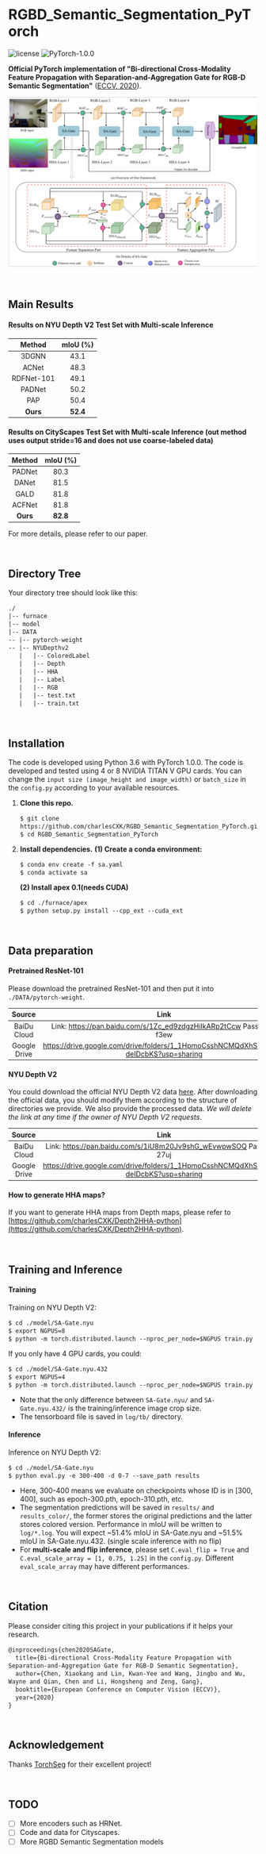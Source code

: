 # RGBD_Semantic_Segmentation_PyTorch

![license](https://img.shields.io/badge/license-MIT-green) ![PyTorch-1.0.0](https://img.shields.io/badge/PyTorch-1.0.0-blue)

**Official PyTorch implementation of "Bi-directional Cross-Modality Feature Propagation with Separation-and-Aggregation Gate for RGB-D Semantic Segmentation"** ([ECCV, 2020](http://eccv2020.eu/)).

<img src='pic/arch.png'>

​

## Main Results

#### Results on NYU Depth V2 Test Set with Multi-scale Inference

|   Method   | mIoU (%) |
| :--------: | :------: |
|   3DGNN    |   43.1   |
|   ACNet    |   48.3   |
| RDFNet-101 |   49.1   |
|   PADNet   |   50.2   |
|    PAP     |   50.4   |
|  **Ours**  | **52.4** |

#### Results on CityScapes Test Set with Multi-scale Inference (out method uses output stride=16 and does not use coarse-labeled data)

|  Method  | mIoU (%) |
| :------: | :------: |
|  PADNet  |   80.3   |
|  DANet   |   81.5   |
|   GALD   |   81.8   |
|  ACFNet  |   81.8   |
| **Ours** | **82.8** |

For more details, please refer to our paper.

​

## Directory Tree

Your directory tree should look like this:

```
./
|-- furnace
|-- model
|-- DATA
-- |-- pytorch-weight
-- |-- NYUDepthv2
   |   |-- ColoredLabel
   |   |-- Depth
   |   |-- HHA
   |   |-- Label
   |   |-- RGB
   |   |-- test.txt
   |   |-- train.txt
```

​

## Installation

The code is developed using Python 3.6 with PyTorch 1.0.0. The code is developed and tested using 4 or 8 NVIDIA TITAN V GPU cards. You can change the `input size (image_height and image_width)` or `batch_size` in the `config.py` according to your available resources.

1. **Clone this repo.**

   ```shell
   $ git clone https://github.com/charlesCXK/RGBD_Semantic_Segmentation_PyTorch.git
   $ cd RGBD_Semantic_Segmentation_PyTorch
   ```

2. **Install dependencies.**
   **(1) Create a conda environment:**

   ```shell
   $ conda env create -f sa.yaml
   $ conda activate sa
   ```

   **(2) Install apex 0.1(needs CUDA)**

   ```shell
   $ cd ./furnace/apex
   $ python setup.py install --cpp_ext --cuda_ext
   ```

​

## Data preparation

#### Pretrained ResNet-101

Please download the pretrained ResNet-101 and then put it into `./DATA/pytorch-weight`.

|    Source    |                   Link                   |
| :----------: | :--------------------------------------: |
| BaiDu Cloud  | Link: https://pan.baidu.com/s/1Zc_ed9zdgzHiIkARp2tCcw Password: f3ew |
| Google Drive | https://drive.google.com/drive/folders/1_1HpmoCsshNCMQdXhSNOq8Y-deIDcbKS?usp=sharing |

#### NYU Depth V2

You could download the official NYU Depth V2 data [here](https://cs.nyu.edu/~silberman/datasets/nyu_depth_v2.html). After downloading the official data, you should modify them according to the structure of directories we provide. We also provide the processed data. *We will delete the link at any time if the owner of NYU Depth V2 requests*.

|    Source    |                   Link                   |
| :----------: | :--------------------------------------: |
| BaiDu Cloud  | Link: https://pan.baidu.com/s/1iU8m20Jv9shG_wEvwpwSOQ Password: 27uj |
| Google Drive | https://drive.google.com/drive/folders/1_1HpmoCsshNCMQdXhSNOq8Y-deIDcbKS?usp=sharing |

#### How to generate HHA maps?

If you want to generate HHA maps from Depth maps, please refer to [https://github.com/charlesCXK/Depth2HHA-python](https://github.com/charlesCXK/Depth2HHA-python).

​

## Training and Inference

#### Training

Training on NYU Depth V2:

```shell
$ cd ./model/SA-Gate.nyu
$ export NGPUS=8
$ python -m torch.distributed.launch --nproc_per_node=$NGPUS train.py
```

If you only have 4 GPU cards, you could:

```shell
$ cd ./model/SA-Gate.nyu.432
$ export NGPUS=4
$ python -m torch.distributed.launch --nproc_per_node=$NGPUS train.py
```

- Note that the only difference between `SA-Gate.nyu/` and `SA-Gate.nyu.432/` is the training/inference image crop size.
- The tensorboard file is saved in `log/tb/` directory.

#### Inference

Inference on NYU Depth V2:

```shell
$ cd ./model/SA-Gate.nyu
$ python eval.py -e 300-400 -d 0-7 --save_path results
```

- Here, 300-400 means we evaluate on checkpoints whose ID is in [300, 400], such as epoch-300.pth, epoch-310.pth, etc. 
- The segmentation predictions will be saved in `results/` and `results_color/`, the former stores the original predictions and the latter stores colored version. Performance in mIoU will be written to `log/*.log`. You will expect ~51.4% mIoU in SA-Gate.nyu and ~51.5% mIoU in SA-Gate.nyu.432. (single scale inference with no flip)
- For **multi-scale and flip inference**, please set `C.eval_flip = True` and `C.eval_scale_array = [1, 0.75, 1.25]` in the `config.py`. Different `eval_scale_array` may have different performances.

​

## Citation

Please consider citing this project in your publications if it helps your research.

```
@inproceedings{chen2020SAGate,
  title={Bi-directional Cross-Modality Feature Propagation with Separation-and-Aggregation Gate for RGB-D Semantic Segmentation},
  author={Chen, Xiaokang and Lin, Kwan-Yee and Wang, Jingbo and Wu, Wayne and Qian, Chen and Li, Hongsheng and Zeng, Gang},
  booktitle={European Conference on Computer Vision (ECCV)},
  year={2020}
}
```

​

## Acknowledgement

Thanks [TorchSeg](https://github.com/ycszen/TorchSeg) for their excellent project!

​

## TODO

- [ ] More encoders such as HRNet.
- [ ] Code and data for Cityscapes.
- [ ] More RGBD Semantic Segmentation models